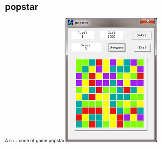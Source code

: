 # popstar

A c++ code of game popstar
![image](https://github.com/hello1tiger/popstar/blob/master/pic.png)
